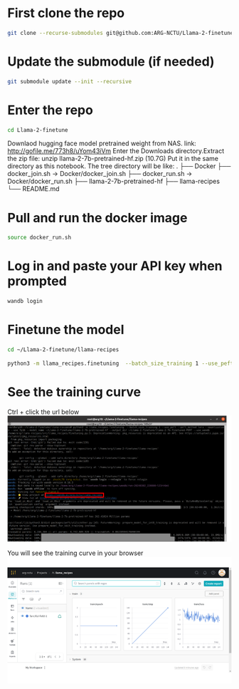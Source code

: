 # First clone the repo
```bash
git clone --recurse-submodules git@github.com:ARG-NCTU/Llama-2-finetune.git
```

# Update the submodule (if needed)
```bash
git submodule update --init --recursive
```

# Enter the repo
```bash
cd Llama-2-finetune
```

Downlaod hugging face model pretrained weight from NAS.
link: http://gofile.me/773h8/uYom43iVm
Enter the Downloads directory.Extract the zip file: unzip llama-2-7b-pretrained-hf.zip (10.7G)
Put it in the same directory as this notebook.
The tree directory will be like:
.
├── Docker
├── docker_join.sh -> Docker/docker_join.sh
├── docker_run.sh -> Docker/docker_run.sh
├── llama-2-7b-pretrained-hf
├── llama-recipes
└── README.md


# Pull and run the docker image
```bash
source docker_run.sh
```

# Log in and paste your API key when prompted
```bash
wandb login
```

# Finetune the model
```bash
cd ~/Llama-2-finetune/llama-recipes
```

```bash
python3 -m llama_recipes.finetuning  --batch_size_training 1 --use_peft --peft_method lora --quantization --use_fp16 --model_name ~/Llama-2-finetune/llama-2-7b-pretrained-hf --output_dir ~/Llama-2-finetune/llama-2-7b-finetuned-PERT --use_wandb
```

# See the training curve
Ctrl + click the url below
![Terminal View](img/enter_wandb.png)

You will see the training curve in your browser
![Training Curve](img/training_curve.png)

